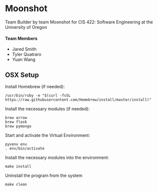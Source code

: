 # Moonshot
Team Builder by team Moonshot for CIS 422: Software Engineering at the University of Oregon

#### Team Members
* Jared Smith
* Tyler Quatraro
* Yuan Wang

## OSX Setup
Install Homebrew (if needed):
```
/usr/bin/ruby -e "$(curl -fsSL https://raw.githubusercontent.com/Homebrew/install/master/install)"
```

Install the necessary modules (if needed):
```
brew arrow
brew flask
brew pymongo
```

Start and activate the Virtual Environment:
```
pyvenv env
. env/bin/activate
```

Install the necessary modules into the environment:
```
make install
```

Uninstall the program from the system
```
make clean
```
